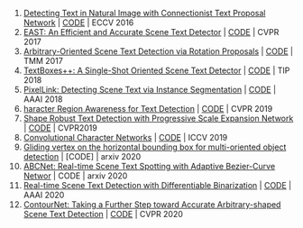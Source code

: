 1. [Detecting Text in Natural Image with Connectionist Text Proposal Network](https://arxiv.org/pdf/1609.03605v1.pdf) | [CODE](https://github.com/eragonruan/text-detection-ctpn) | ECCV 2016
2. [EAST: An Efficient and Accurate Scene Text Detector](https://arxiv.org/pdf/1704.03155v2.pdf) | [CODE](https://github.com/argman/EAST) | CVPR 2017
3. [Arbitrary-Oriented Scene Text Detection via Rotation Proposals](https://arxiv.org/pdf/1703.01086v3.pdf) | [CODE](https://github.com/mjq11302010044/RRPN) | TMM 2017
4. [TextBoxes++: A Single-Shot Oriented Scene Text Detector](https://arxiv.org/pdf/1801.02765v3.pdf) | [CODE](https://github.com/MhLiao/TextBoxes_plusplus) | TIP 2018
5. [PixelLink: Detecting Scene Text via Instance Segmentation](https://arxiv.org/pdf/1801.01315v1.pdf) | [CODE](https://github.com/ZJULearning/pixel_link) | AAAI 2018
6. [haracter Region Awareness for Text Detection](https://arxiv.org/pdf/1904.01941v1.pdf) | [CODE](https://github.com/clovaai/CRAFT-pytorch) | CVPR 2019
7. [Shape Robust Text Detection with Progressive Scale Expansion Network](https://arxiv.org/pdf/1903.12473v2.pdf) | [CODE](https://github.com/whai362/PSENet) | CVPR2019
8. [Convolutional Character Networks](https://arxiv.org/pdf/1910.07954v1.pdf) | [CODE](https://github.com/MalongTech/research-charnet) | ICCV 2019
9. [Gliding vertex on the horizontal bounding box for multi-oriented object detection](https://arxiv.org/pdf/1911.09358v2.pdf) | [CODE] | arxiv 2020
10. [ABCNet: Real-time Scene Text Spotting with Adaptive Bezier-Curve Networ](https://arxiv.org/pdf/2002.10200v2.pdf) | CODE | arxiv 2020
11. [Real-time Scene Text Detection with Differentiable Binarization](https://arxiv.org/pdf/1911.08947v2.pdf) | [CODE](https://github.com/MhLiao/DB) | AAAI 2020
12. [ContourNet: Taking a Further Step toward Accurate Arbitrary-shaped Scene Text Detection](https://arxiv.org/pdf/2004.04940v1.pdf) | [CODE](https://github.com/wangyuxin87/ContourNet) | CVPR 2020
